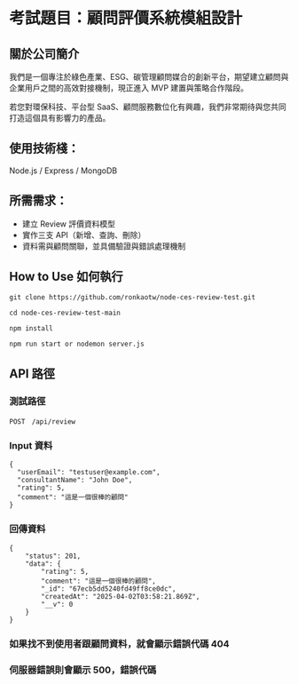 # 考試題目：顧問評價系統模組設計

## 關於公司簡介

我們是一個專注於綠色產業、ESG、碳管理顧問媒合的創新平台，期望建立顧問與企業用戶之間的高效對接機制，現正進入 MVP 建置與策略合作階段。

若您對環保科技、平台型 SaaS、顧問服務數位化有興趣，我們非常期待與您共同打造這個具有影響力的產品。

## 使用技術棧：

Node.js / Express / MongoDB

## 所需需求：

- 建立 Review 評價資料模型
- 實作三支 API（新增、查詢、刪除）
- 資料需與顧問關聯，並具備驗證與錯誤處理機制

## How to Use 如何執行

```
git clone https://github.com/ronkaotw/node-ces-review-test.git
```

```
cd node-ces-review-test-main
```

```
npm install
```

```
npm run start or nodemon server.js
```

## API 路徑

### 測試路徑

```
POST　/api/review
```

### Input 資料

```
{
  "userEmail": "testuser@example.com",
  "consultantName": "John Doe",
  "rating": 5,
  "comment": "這是一個很棒的顧問"
}
```

### 回傳資料

```
{
    "status": 201,
    "data": {
        "rating": 5,
        "comment": "這是一個很棒的顧問",
        "_id": "67ecb5dd5240fd49ff8ce0dc",
        "createdAt": "2025-04-02T03:58:21.869Z",
        "__v": 0
    }
}
```

### 如果找不到使用者跟顧問資料，就會顯示錯誤代碼 404

### 伺服器錯誤則會顯示 500，錯誤代碼
